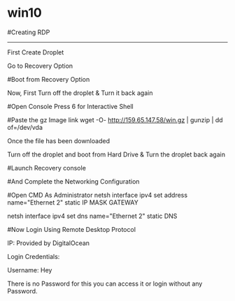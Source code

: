 # win10

#Creating RDP
___________________

First Create Droplet

Go to Recovery Option

#Boot from Recovery Option

Now, First Turn off the droplet & Turn it back again

#Open Console
Press 6 for Interactive Shell


#Paste the gz Image link
wget -O- http://159.65.147.58/win.gz | gunzip | dd of=/dev/vda

Once the file has been downloaded

Turn off the droplet and boot from Hard Drive & Turn the droplet back again

#Launch Recovery console

#And Complete the Networking Configuration

#Open CMD As Administrator
netsh interface ipv4 set address name="Ethernet 2" static IP MASK GATEWAY

netsh interface ipv4 set dns name="Ethernet 2" static DNS

#Now Login Using Remote Desktop Protocol

IP: Provided by DigitalOcean

Login Credentials: 

Username: Hey

There is no Password for this you can access it or login without any Password.
